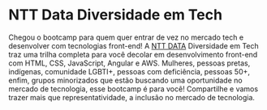 # NTT Data Diversidade em Tech

Chegou o bootcamp para quem quer entrar de vez no mercado tech e desenvolver com tecnologias front-end! 
A [NTT DATA](https://services.global.ntt/) Diversidade em Tech traz uma trilha completa para você decolar em desenvolvimento front-end com HTML, CSS, JavaScript, Angular e AWS. Mulheres, pessoas pretas, indígenas, comunidade LGBTI+, pessoas com deficiência, pessoas 50+, enfim, grupos minorizados que estão buscando uma oportunidade no mercado de tecnologia, esse bootcamp é para você! Compartilhe e vamos trazer mais que representatividade, a inclusão no mercado de tecnologia.

<!-- https://web.dio.me/track/38a27e68-67ae-444d-9110-1056e605237d -->